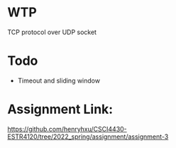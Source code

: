 # WTP
 TCP protocol over UDP socket
# Todo
  * Timeout  and sliding window
# Assignment Link:
https://github.com/henryhxu/CSCI4430-ESTR4120/tree/2022_spring/assignment/assignment-3
